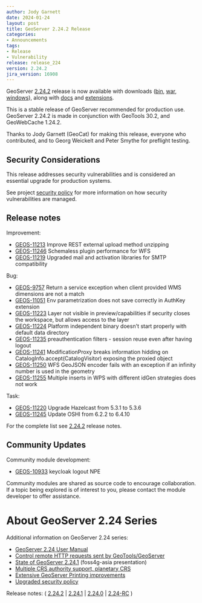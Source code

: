 ```yaml
---
author: Jody Garnett
date: 2024-01-24
layout: post
title: GeoServer 2.24.2 Release
categories:
- Announcements
tags:
- Release
- Vulnerability
release: release_224
version: 2.24.2
jira_version: 16908
--- 
```


GeoServer [2.24.2](/release/2.24.2/) release is now available
with downloads
([bin](https://sourceforge.net/projects/geoserver/files/GeoServer/2.24.2/geoserver-2.24.2-bin.zip/download),
[war](https://sourceforge.net/projects/geoserver/files/GeoServer/2.24.2/geoserver-2.24.2-war.zip/download),
[windows](https://sourceforge.net/projects/geoserver/files/GeoServer/2.24.2/GeoServer-2.24.2-winsetup.exe/download)), along with 
[docs](https://sourceforge.net/projects/geoserver/files/GeoServer/2.24.2/geoserver-2.24.2-htmldoc.zip/download) and
[extensions](https://sourceforge.net/projects/geoserver/files/GeoServer/2.24.2/extensions/).

This is a stable release of GeoServer recommended for production use.
GeoServer 2.24.2 is made in conjunction with GeoTools 30.2, and GeoWebCache 1.24.2.

Thanks to Jody Garnett (GeoCat) for making this release, everyone who contributed, and to Georg Weickelt and Peter Smythe for preflight testing.

## Security Considerations

This release addresses security vulnerabilities and is considered an essential upgrade for production systems.

See project [security policy](https://github.com/geoserver/geoserver/blob/main/SECURITY.md) for more information on how security vulnerabilities are managed.

## Release notes

Improvement:

* [GEOS-11213](https://osgeo-org.atlassian.net//browse/GEOS-11213) Improve REST external upload method unzipping
* [GEOS-11246](https://osgeo-org.atlassian.net//browse/GEOS-11246) Schemaless plugin performance for WFS
* [GEOS-11219](/browse/GEOS-11219) Upgraded mail and activation libraries for SMTP compatibility

Bug:

* [GEOS-9757](https://osgeo-org.atlassian.net//browse/GEOS-9757) Return a service exception when client provided WMS dimensions are not a match
* [GEOS-11051](https://osgeo-org.atlassian.net//browse/GEOS-11051) Env parametrization does not save correctly in AuthKey extension
* [GEOS-11223](https://osgeo-org.atlassian.net//browse/GEOS-11223) Layer not visible in preview/capabilities if security closes the workspace, but allows access to the layer
* [GEOS-11224](https://osgeo-org.atlassian.net//browse/GEOS-11224) Platform independent binary doesn't start properly with default data directory
* [GEOS-11235](https://osgeo-org.atlassian.net//browse/GEOS-11235) preauthentication filters - session reuse even after having logout
* [GEOS-11241](https://osgeo-org.atlassian.net//browse/GEOS-11241) ModificationProxy breaks information hidding on CatalogInfo.accept(CatalogVisitor) exposing the proxied object
* [GEOS-11250](https://osgeo-org.atlassian.net//browse/GEOS-11250) WFS GeoJSON encoder fails with an exception if an infinity number is used in the geometry
* [GEOS-11255](https://osgeo-org.atlassian.net//browse/GEOS-11255) Multiple inserts in WPS with different idGen strategies does not work

Task:

* [GEOS-11220](https://osgeo-org.atlassian.net//browse/GEOS-11220) Upgrade Hazelcast from 5.3.1 to 5.3.6
* [GEOS-11245](https://osgeo-org.atlassian.net//browse/GEOS-11245) Update OSHI from 6.2.2 to 6.4.10

For the complete list see [2.24.2](https://github.com/geoserver/geoserver/releases/tag/2.24.2) release notes. 

## Community Updates

Community module development:

* [GEOS-10933](/browse/GEOS-10933) keycloak logout NPE

Community modules are shared as source code to encourage collaboration. If a topic being explored is of interest to you, please contact the module developer to offer assistance. 

# About GeoServer 2.24 Series

Additional information on GeoServer 2.24 series:

* [GeoServer 2.24 User Manual](https://docs.geoserver.org/2.24.x/en/user/)
* [Control remote HTTP requests sent by GeoTools/GeoServer](https://github.com/geoserver/geoserver/wiki/GSIP-218)
* [State of GeoServer 2.24.1](https://docs.google.com/presentation/d/1X7iU1fd47frfh1EsN_CdUll0qtMMgPXkkMjaTbejj3g/edit?usp=sharing) (foss4g-asia presentation)
* [Multiple CRS authority support, planetary CRS](https://github.com/geoserver/geoserver/wiki/GSIP-219)
* [Extensive GeoServer Printing improvements](https://docs.geoserver.org/stable/en/user/extensions/printing/configuration.html)
* [Upgraded security policy](https://github.com/geoserver/geoserver/wiki/GSIP-220)

Release notes:
( [2.24.2](https://github.com/geoserver/geoserver/releases/tag/2.24.2)
| [2.24.1](https://github.com/geoserver/geoserver/releases/tag/2.24.1)
| [2.24.0](https://github.com/geoserver/geoserver/releases/tag/2.24.0)
| [2.24-RC](https://github.com/geoserver/geoserver/releases/tag/2.24-RC)
) 


